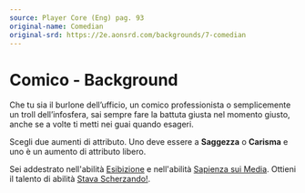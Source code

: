 ```yaml
---
source: Player Core (Eng) pag. 93
original-name: Comedian
original-srd: https://2e.aonsrd.com/backgrounds/7-comedian
---
```


# Comico - Background

Che tu sia il burlone dell’ufficio, un comico professionista o semplicemente un
troll dell’infosfera, sai sempre fare la battuta giusta nel momento giusto,
anche se a volte ti metti nei guai quando esageri.

Scegli due aumenti di attributo. Uno deve essere a **Saggezza** o **Carisma** e
uno è un aumento di attributo libero.

Sei addestrato nell'abilità [Esibizione](/abilita/esibizione) e nell'abilità
[Sapienza sui Media](/abilita/sapienza). Ottieni il talento di abilità
[Stava Scherzando!](/talenti/stava-scherzando).
